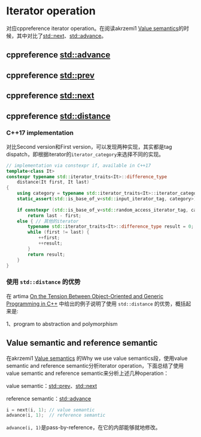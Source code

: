 # Iterator operation

对应cppreference iterator operation。在阅读akrzemi1 [Value semantics](https://akrzemi1.wordpress.com/2012/02/03/value-semantics/)的时候，其中对比了[std::next](https://en.cppreference.com/w/cpp/iterator/next)、[std::advance](https://en.cppreference.com/w/cpp/iterator/advance)。

## cppreference [std::advance](https://en.cppreference.com/w/cpp/iterator/advance)



## cppreference [std::prev](https://en.cppreference.com/w/cpp/iterator/prev)



## cppreference [std::next](https://en.cppreference.com/w/cpp/iterator/next)



## cppreference [std::distance](https://en.cppreference.com/w/cpp/iterator/distance)



### C++17 implementation

对比Second version和First version，可以发现两种实现，其实都是tag dispatch，即根据iterator的`iterator_category`来选择不同的实现。

```c++
// implementation via constexpr if, available in C++17
template<class It>
constexpr typename std::iterator_traits<It>::difference_type
    distance(It first, It last)
{
    using category = typename std::iterator_traits<It>::iterator_category;
    static_assert(std::is_base_of_v<std::input_iterator_tag, category>);
 
    if constexpr (std::is_base_of_v<std::random_access_iterator_tag, category>) // random access iterator
        return last - first;
    else { // 其他的iterator
        typename std::iterator_traits<It>::difference_type result = 0;
        while (first != last) {
            ++first;
            ++result;
        }
        return result;
    }
}
```



### 使用 `std::distance` 的优势

在 artima [On the Tension Between Object-Oriented and Generic Programming in C++](https://www.artima.com/cppsource/type_erasure.html) 中给出的例子说明了使用 `std::distance` 的优势，概括起来是:

1、program to abstraction and polymorphism

## Value semantic and reference semantic

在akrzemi1 [Value semantics](https://akrzemi1.wordpress.com/2012/02/03/value-semantics/) 的Why we use value semantics段，使用value semantic and reference semantic分析iterator operation，下面总结了使用value semantic and reference semantic来分析上述几种operation：

value semantic：[std::prev](https://en.cppreference.com/w/cpp/iterator/prev)、[std::next](https://en.cppreference.com/w/cpp/iterator/next)

reference semantic：[std::advance](https://en.cppreference.com/w/cpp/iterator/advance)



```c++
i = next(i, 1); // value semantic
advance(i, 1);  // reference semantic
```

`advance(i, 1)`是pass-by-reference，在它的内部能够就地修改。